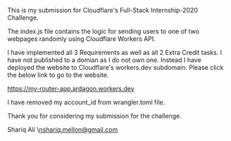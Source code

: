 This is my submission for Cloudflare's Full-Stack Internship-2020 Challenge.

The index.js file contains the logic for sending users to one of two webpages randomly using Cloudflare Workers API.

I have implemented all 3 Requirements as well as all 2 Extra Credit tasks. I have not published to a domian as I do not own one. Instead I have deployed the website to Cloudflare's workers.dev subdomain. Please click the below link to go to the website.

https://my-router-app.ardagon.workers.dev

I have removed my account_id from wrangler.toml file.

Thank you for considering my submission for the challenge.

Shariq Ali
\nshariq.mellon@gmail.com